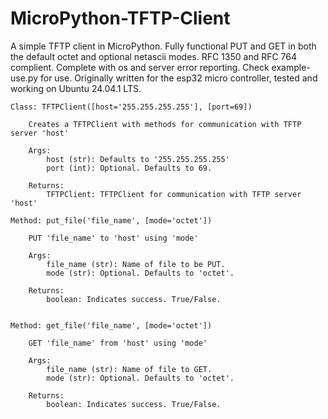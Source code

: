 # MicroPython-TFTP-Client
A simple TFTP client in MicroPython. Fully functional PUT and GET in both the default octet and optional netascii modes. RFC 1350 and RFC 764 complient. Complete with os and server error reporting. Check example-use.py for use. Originally written for the esp32 micro controller, tested and working on Ubuntu 24.04.1 LTS.

    Class: TFTPClient([host='255.255.255.255'], [port=69])

        Creates a TFTPClient with methods for communication with TFTP server 'host'

        Args:
            host (str): Defaults to '255.255.255.255'
            port (int): Optional. Defaults to 69.

        Returns:
            TFTPClient: TFTPClient for communication with TFTP server 'host'
        
    Method: put_file('file_name', [mode='octet'])

        PUT 'file_name' to 'host' using 'mode'

        Args:
            file_name (str): Name of file to be PUT.
            mode (str): Optional. Defaults to 'octet'.

        Returns:
            boolean: Indicates success. True/False.
    

    Method: get_file('file_name', [mode='octet'])

        GET 'file_name' from 'host' using 'mode'

        Args:
            file_name (str): Name of file to GET.
            mode (str): Optional. Defaults to 'octet'.

        Returns:
            boolean: Indicates success. True/False.
    
